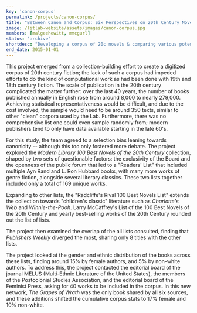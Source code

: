 ```yaml
---
key: 'canon-corpus'
permalink: /projects/canon-corpus/
title: "Between Canon and Corpus: Six Perspectives on 20th Century Novels"
image: /litlab-website/assets/images/canon-corpus.jpg
members: [malgeehewitt, mmcgurl]
status: 'archive'
shortdesc: "Developing a corpus of 20c novels & comparing various potential lists"
end_date: 2015-01-01
---
```


This project emerged from a collection-building effort to create a digitized corpus of 20th century fiction; the lack of such a corpus had impeded efforts to do the kind of computational work as had been done with 19th and 18th century fiction. The scale of publication in the 20th century complicated the matter further: over the last 40 years, the number of books published annually in English rose from around 8,000 to nearly 279,000. Achieving statistical representativeness would be difficult, and due to the cost involved, the sample would need to be around 350 texts, similar to other "clean" corpora used by the Lab. Furthermore, there was no comprehensive list one could even sample randomly from; modern publishers tend to only have data available starting in the late 60's. 

For this study, the team agreed to a selection bias leaning towards canonicity -- although this too only fostered more debate. The project explored the *Modern Library 100 Best Novels of the 20th Century* collection, shaped by two sets of questionable factors: the exclusivity of the Board and the openness of the public forum that led to a "Readers' List" that included multiple Ayn Rand and L. Ron Hubbard books, with many more works of genre fiction, alongside several literary classics. These two lists together included only a total of 169 unique works.

Expanding to other lists, the "Radcliffe's Rival 100 Best Novels List" extends the collection towards "children's classic" literature such as *Charlotte's Web* and *Winnie-the-Pooh*. Larry McCaffrey's List of the 100 Best Novels of the 20th Century and yearly best-selling works of the 20th Century rounded out the list of lists. 

The project then examined the overlap of the all lists consulted, finding that *Publishers Weekly* diverged the most, sharing only 8 titles with the other lists.

The project looked at the gender and ethnic distribution of the books across these lists, finding around 15% by female authors, and 5% by non-white authors. To address this, the project contacted the editorial board of the journal MELUS (Multi-Ethnic Literature of the United States), the members of the Postcolonial Studies Association, and the editorial board of the Feminist Press, asking for 40 works to be included in the corpus. In this new network, *The Grapes of Wrath* was the only book shared by all six sources, and these additions shifted the cumulative corpus stats to 17% female and 10% non-white.